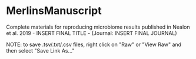 # MerlinsManuscript
Complete materials for reproducing microbiome results published in Nealon et al. 2019 - INSERT FINAL TITLE - (Journal: INSERT FINAL JOURNAL)

NOTE: to save .tsv/.txt/.csv files, right click on "Raw" or "View Raw" and then select "Save Link As..."
